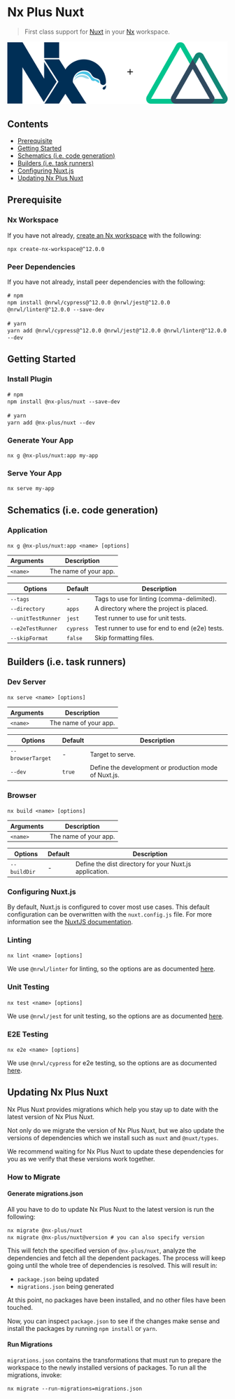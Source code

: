 # Nx Plus Nuxt

> First class support for [Nuxt](https://nuxtjs.org/) in your [Nx](https://nx.dev/) workspace.

<div align="center">
  <img src="https://raw.githubusercontent.com/ZachJW34/nx-plus/master/libs/nuxt/nx-plus-nuxt.png">
</div>

## Contents

- [Prerequisite](#prerequisite)
- [Getting Started](#getting-started)
- [Schematics (i.e. code generation)](#schematics-ie-code-generation)
- [Builders (i.e. task runners)](#builders-ie-task-runners)
- [Configuring Nuxt.js](#configuring-nuxtjs)
- [Updating Nx Plus Nuxt](#updating-nx-plus-nuxt)

## Prerequisite

### Nx Workspace

If you have not already, [create an Nx workspace](https://github.com/nrwl/nx#creating-an-nx-workspace) with the following:

```
npx create-nx-workspace@^12.0.0
```

### Peer Dependencies

If you have not already, install peer dependencies with the following:

```
# npm
npm install @nrwl/cypress@^12.0.0 @nrwl/jest@^12.0.0 @nrwl/linter@^12.0.0 --save-dev

# yarn
yarn add @nrwl/cypress@^12.0.0 @nrwl/jest@^12.0.0 @nrwl/linter@^12.0.0 --dev
```

## Getting Started

### Install Plugin

```
# npm
npm install @nx-plus/nuxt --save-dev

# yarn
yarn add @nx-plus/nuxt --dev
```

### Generate Your App

```
nx g @nx-plus/nuxt:app my-app
```

### Serve Your App

```
nx serve my-app
```

## Schematics (i.e. code generation)

### Application

`nx g @nx-plus/nuxt:app <name> [options]`

| Arguments | Description           |
| --------- | --------------------- |
| `<name>`  | The name of your app. |

| Options            | Default   | Description                                    |
| ------------------ | --------- | ---------------------------------------------- |
| `--tags`           | -         | Tags to use for linting (comma-delimited).     |
| `--directory`      | `apps`    | A directory where the project is placed.       |
| `--unitTestRunner` | `jest`    | Test runner to use for unit tests.             |
| `--e2eTestRunner`  | `cypress` | Test runner to use for end to end (e2e) tests. |
| `--skipFormat`     | `false`   | Skip formatting files.                         |

## Builders (i.e. task runners)

### Dev Server

`nx serve <name> [options]`

| Arguments | Description           |
| --------- | --------------------- |
| `<name>`  | The name of your app. |

| Options           | Default | Description                                           |
| ----------------- | ------- | ----------------------------------------------------- |
| `--browserTarget` | -       | Target to serve.                                      |
| `--dev`           | `true`  | Define the development or production mode of Nuxt.js. |

### Browser

`nx build <name> [options]`

| Arguments | Description           |
| --------- | --------------------- |
| `<name>`  | The name of your app. |

| Options      | Default | Description                                             |
| ------------ | ------- | ------------------------------------------------------- |
| `--buildDir` | -       | Define the dist directory for your Nuxt.js application. |

### Configuring Nuxt.js

By default, Nuxt.js is configured to cover most use cases. This default configuration can be overwritten with the `nuxt.config.js` file. For more information see the [NuxtJS documentation](https://nuxtjs.org/guides/directory-structure/nuxt-config#nuxtconfigjs).

### Linting

`nx lint <name> [options]`

We use `@nrwl/linter` for linting, so the options are as documented [here](https://github.com/nrwl/nx/blob/master/docs/angular/api-linter/builders/eslint.md#eslint).

### Unit Testing

`nx test <name> [options]`

We use `@nrwl/jest` for unit testing, so the options are as documented [here](https://github.com/nrwl/nx/blob/master/docs/angular/api-jest/builders/jest.md#jest).

### E2E Testing

`nx e2e <name> [options]`

We use `@nrwl/cypress` for e2e testing, so the options are as documented [here](https://github.com/nrwl/nx/blob/master/docs/angular/api-cypress/builders/cypress.md#cypress).

## Updating Nx Plus Nuxt

Nx Plus Nuxt provides migrations which help you stay up to date with the latest version of Nx Plus Nuxt.

Not only do we migrate the version of Nx Plus Nuxt, but we also update the versions of dependencies which we install such as `nuxt` and `@nuxt/types`.

We recommend waiting for Nx Plus Nuxt to update these dependencies for you as we verify that these versions work together.

### How to Migrate

#### Generate migrations.json

All you have to do to update Nx Plus Nuxt to the latest version is run the following:

```
nx migrate @nx-plus/nuxt
nx migrate @nx-plus/nuxt@version # you can also specify version
```

This will fetch the specified version of `@nx-plus/nuxt`, analyze the dependencies and fetch all the dependent packages. The process will keep going until the whole tree of dependencies is resolved. This will result in:

- `package.json` being updated
- `migrations.json` being generated

At this point, no packages have been installed, and no other files have been touched.

Now, you can inspect `package.json` to see if the changes make sense and install the packages by running `npm install` or `yarn`.

#### Run Migrations

`migrations.json` contains the transformations that must run to prepare the workspace to the newly installed versions of packages. To run all the migrations, invoke:

```
nx migrate --run-migrations=migrations.json
```
